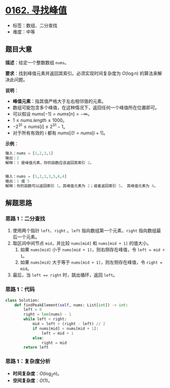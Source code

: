 # [0162. 寻找峰值](https://leetcode.cn/problems/find-peak-element/)

- 标签：数组、二分查找
- 难度：中等

## 题目大意

**描述**：给定一个整数数组 `nums`。

**要求**：找到峰值元素并返回其索引。必须实现时间复杂度为 $O(\log n)$ 的算法来解决此问题。

**说明**：

- **峰值元素**：指其值严格大于左右相邻值的元素。
- 数组可能包含多个峰值，在这种情况下，返回任何一个峰值所在位置即可。
- 可以假设 $nums[-1] = nums[n] = -∞$。
- $1 \le nums.length \le 1000$。
- $-2^{31} \le nums[i] \le 2^{31} - 1$。
- 对于所有有效的 $i$ 都有 $nums[i] != nums[i + 1]$。

**示例**：

```python
输入：nums = [1,2,3,1]
输出：2
解释：3 是峰值元素，你的函数应该返回其索引 2。


输入：nums = [1,2,1,3,5,6,4]
输出：1 或 5 
解释：你的函数可以返回索引 1，其峰值元素为 2；或者返回索引 5， 其峰值元素为 6。
```

## 解题思路

### 思路 1：二分查找

1. 使用两个指针 `left`、`right` 。`left` 指向数组第一个元素，`right` 指向数组最后一个元素。
2. 取区间中间节点 `mid`，并比较 `nums[mid]` 和 `nums[mid + 1]` 的值大小。
   1. 如果 `nums[mid]` 小于 `nums[mid + 1]`，则右侧存在峰值，令 `left = mid + 1`。
   2. 如果 `nums[mid]` 大于等于 `nums[mid + 1]`，则左侧存在峰值，令 `right = mid`。
3. 最后，当 `left == right` 时，跳出循环，返回 `left`。

### 思路 1：代码

```python
class Solution:
    def findPeakElement(self, nums: List[int]) -> int:
        left = 0
        right = len(nums) - 1
        while left < right:
            mid = left + (right - left) // 2
            if nums[mid] < nums[mid + 1]:
                left = mid + 1
            else:
                right = mid
        return left
```

### 思路 1：复杂度分析

- **时间复杂度**：$O(\log_2 n)$。
- **空间复杂度**：$O(1)$。